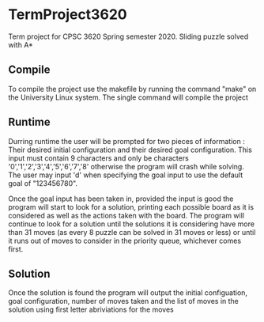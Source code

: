 # TermProject3620
Term project for CPSC 3620 Spring semester 2020. Sliding puzzle solved with A*

Compile
------------
To compile the project use the makefile by running the command "make" on the University Linux system. The single command will compile the project

Runtime
------------
Durring runtime the user will be prompted for two pieces of information : Their desired initial configuration and their desired goal configuration.
This input must contain 9 characters and only be characters '0','1','2','3','4','5','6','7','8' otherwise the program will crash while solving.
The user may input 'd' when specifying the goal input to use the default goal of "123456780".

Once the goal input has been taken in, provided the input is good the program will start to look for a solution, printing each possible board as it is considered
as well as the actions taken with the board. The program will continue to look for a solution until the solutions it is considering have more than 31 moves
(as every 8 puzzle can be solved in 31 moves or less) or until it runs out of moves to consider in the priority queue, whichever comes first.

Solution
------------
Once the solution is found the program will output the initial configuation, goal configuration, number of moves taken and the list of moves in the solution using
first letter abriviations for the moves
